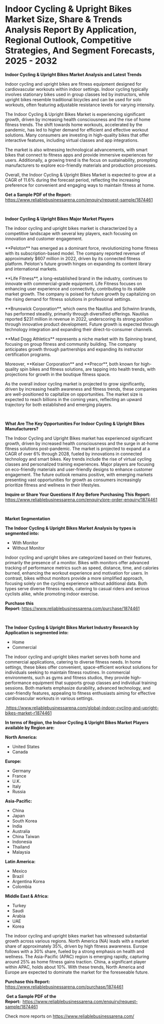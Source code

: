 <p><h1>Indoor Cycling & Upright Bikes Market Size, Share & Trends Analysis Report By Application, Regional Outlook, Competitive Strategies, And Segment Forecasts, 2025 - 2032</h1></p><p><strong>Indoor Cycling & Upright Bikes Market Analysis and Latest Trends</strong></p>
<p><p>Indoor cycling and upright bikes are fitness equipment designed for cardiovascular workouts within indoor settings. Indoor cycling typically involves stationary bikes used in group classes led by instructors, while upright bikes resemble traditional bicycles and can be used for solo workouts, often featuring adjustable resistance levels for varying intensity.</p><p>The Indoor Cycling & Upright Bikes Market is experiencing significant growth, driven by increasing health consciousness and the rise of home fitness trends. The shift towards home workouts, accelerated by the pandemic, has led to higher demand for efficient and effective workout solutions. Many consumers are investing in high-quality bikes that offer interactive features, including virtual classes and app integrations.</p><p>The market is also witnessing technological advancements, with smart bikes that connect to fitness apps and provide immersive experiences for users. Additionally, a growing trend is the focus on sustainability, prompting manufacturers to explore eco-friendly materials and production processes.</p><p>Overall, the Indoor Cycling & Upright Bikes Market is expected to grow at a CAGR of 11.6% during the forecast period, reflecting the increasing preference for convenient and engaging ways to maintain fitness at home.</p></p>
<p><strong>Get a Sample PDF of the Report:&nbsp;</strong> <a href="https://www.reliablebusinessarena.com/enquiry/request-sample/1874461?utm_campaign=2206&utm_medium=2&utm_source=Github&utm_content=ia&utm_term=05042025&utm_id=indoor-cycling-upright-bikes">https://www.reliablebusinessarena.com/enquiry/request-sample/1874461</a></p>
<p>&nbsp;</p>
<p><strong>Indoor Cycling & Upright Bikes Major Market Players</strong></p>
<p><p>The indoor cycling and upright bikes market is characterized by a competitive landscape with several key players, each focusing on innovation and customer engagement. </p><p>**Peloton** has emerged as a dominant force, revolutionizing home fitness with its subscription-based model. The company reported revenue of approximately $607 million in 2022, driven by its connected fitness platform. Peloton's future growth hinges on expanding its content library and international markets.</p><p>**Life Fitness**, a long-established brand in the industry, continues to innovate with commercial-grade equipment. Life Fitness focuses on enhancing user experience and connectivity, contributing to its stable market growth. The company is poised for future growth by capitalizing on the rising demand for fitness solutions in professional settings.</p><p>**Brunswick Corporation**, which owns the Nautilus and Schwinn brands, has performed steadily, primarily through diversified offerings. Nautilus reported $231 million in revenue in 2022, underscoring its strong position through innovative product development. Future growth is expected through technology integration and expanding their direct-to-consumer channels.</p><p>**Mad Dogg Athletics** represents a niche market with its Spinning brand, focusing on group fitness and community building. The company anticipates growth through partnerships and expanding its instructor certification programs.</p><p>Moreover, **Keiser Corporation** and **Precor**, both known for high-quality spin bikes and fitness solutions, are tapping into health trends, with projections for growth in the boutique fitness space.</p><p>As the overall indoor cycling market is projected to grow significantly, driven by increasing health awareness and fitness trends, these companies are well-positioned to capitalize on opportunities. The market size is expected to reach billions in the coming years, reflecting an upward trajectory for both established and emerging players.</p></p>
<p>&nbsp;</p>
<p><strong>What Are The Key Opportunities For Indoor Cycling & Upright Bikes Manufacturers?</strong></p>
<p><p>The Indoor Cycling and Upright Bikes market has experienced significant growth, driven by increased health consciousness and the surge in at-home fitness solutions post-pandemic. The market is projected to expand at a CAGR of over 6% through 2028, fueled by innovations in connected technology and smart bikes. Key trends include the rise of virtual cycling classes and personalized training experiences. Major players are focusing on eco-friendly materials and user-friendly designs to enhance customer engagement. The future outlook remains positive, with emerging markets presenting vast opportunities for growth as consumers increasingly prioritize fitness and wellness in their lifestyles.</p></p>
<p><strong>Inquire or Share Your Questions If Any Before Purchasing This Report:</strong> <a href="https://www.reliablebusinessarena.com/enquiry/pre-order-enquiry/1874461?utm_campaign=2206&utm_medium=2&utm_source=Github&utm_content=ia&utm_term=05042025&utm_id=indoor-cycling-upright-bikes">https://www.reliablebusinessarena.com/enquiry/pre-order-enquiry/1874461</a></p>
<p>&nbsp;</p>
<p><strong>Market Segmentation</strong></p>
<p><strong>The Indoor Cycling & Upright Bikes Market Analysis by types is segmented into:</strong></p>
<p><ul><li>With Monitor</li><li>Without Monitor</li></ul></p>
<p><p>Indoor cycling and upright bikes are categorized based on their features, primarily the presence of a monitor. Bikes with monitors offer advanced tracking of performance metrics such as speed, distance, time, and calories burned, enhancing the workout experience and motivation for users. In contrast, bikes without monitors provide a more simplified approach, focusing solely on the cycling experience without additional data. Both types serve diverse fitness needs, catering to casual riders and serious cyclists alike, while promoting indoor exercise.</p></p>
<p><strong>Purchase this Report:&nbsp;</strong><a href="https://www.reliablebusinessarena.com/purchase/1874461?utm_campaign=2206&utm_medium=2&utm_source=Github&utm_content=ia&utm_term=05042025&utm_id=indoor-cycling-upright-bikes">https://www.reliablebusinessarena.com/purchase/1874461</a></p>
<p>&nbsp;</p>
<p><strong>The Indoor Cycling & Upright Bikes Market Industry Research by Application is segmented into:</strong></p>
<p><ul><li>Home</li><li>Commercial</li></ul></p>
<p><p>The indoor cycling and upright bikes market serves both home and commercial applications, catering to diverse fitness needs. In home settings, these bikes offer convenient, space-efficient workout solutions for individuals seeking to maintain fitness routines. In commercial environments, such as gyms and fitness studios, they provide high-performance equipment that supports group classes and individual training sessions. Both markets emphasize durability, advanced technology, and user-friendly features, appealing to fitness enthusiasts aiming for effective cardiovascular workouts in various settings.</p></p>
<p><a href="https://www.reliablebusinessarena.com/global-indoor-cycling-and-upright-bikes-market-r1874461?utm_campaign=2206&utm_medium=2&utm_source=Github&utm_content=ia&utm_term=05042025&utm_id=indoor-cycling-upright-bikes">&nbsp;https://www.reliablebusinessarena.com/global-indoor-cycling-and-upright-bikes-market-r1874461</a></p>
<p><strong>In terms of Region, the Indoor Cycling & Upright Bikes Market Players available by Region are:</strong></p>
<p>
    <p> <strong> North America: </strong>
        <ul>
            <li>United States</li>
            <li>Canada</li>
        </ul>
        </p> 
    <p> <strong> Europe: </strong>
        <ul>
            <li>Germany</li>
            <li>France</li>
            <li>U.K.</li>
            <li>Italy</li>
            <li>Russia</li>
        </ul>
        </p> 
    <p> <strong> Asia-Pacific: </strong>
        <ul>
            <li>China</li>
            <li>Japan</li>
            <li>South Korea</li>
            <li>India</li>
            <li>Australia</li>
            <li>China Taiwan</li>
            <li>Indonesia</li>
            <li>Thailand</li>
            <li>Malaysia</li>
        </ul>
        </p> 
    <p> <strong> Latin America: </strong>
        <ul>
            <li>Mexico</li>
            <li>Brazil</li>
            <li>Argentina Korea</li>
            <li>Colombia</li>
        </ul>
        </p> 
    <p> <strong> Middle East & Africa: </strong>
        <ul>
            <li>Turkey</li>
            <li>Saudi</li>
            <li>Arabia</li>
            <li>UAE</li>
            <li>Korea</li>
        </ul>
    </p>
    </p>
<p><p>The indoor cycling and upright bikes market has witnessed substantial growth across various regions. North America (NA) leads with a market share of approximately 35%, driven by high fitness awareness. Europe follows with a 30% share, fueled by a strong emphasis on health and wellness. The Asia-Pacific (APAC) region is emerging rapidly, capturing around 25% as home fitness gains traction. China, a significant player within APAC, holds about 10%. With these trends, North America and Europe are expected to dominate the market for the foreseeable future.</p></p>
<p><strong>Purchase this Report: </strong><a href="https://www.reliablebusinessarena.com/purchase/1874461?utm_campaign=2206&utm_medium=2&utm_source=Github&utm_content=ia&utm_term=05042025&utm_id=indoor-cycling-upright-bikes">https://www.reliablebusinessarena.com/purchase/1874461</a></p>
<p>&nbsp;<strong>Get a Sample PDF of the Report:&nbsp;&nbsp;</strong><a href="https://www.reliablebusinessarena.com/enquiry/request-sample/1874461?utm_campaign=2206&utm_medium=2&utm_source=Github&utm_content=ia&utm_term=05042025&utm_id=indoor-cycling-upright-bikes">https://www.reliablebusinessarena.com/enquiry/request-sample/1874461</a></p>
<p><strong></strong></p>
<p>Check more reports on <a href="https://www.reliablebusinessarena.com/?utm_campaign=2206&utm_medium=2&utm_source=Github&utm_content=ia&utm_term=05042025&utm_id=indoor-cycling-upright-bikes">https://www.reliablebusinessarena.com/</a></p>